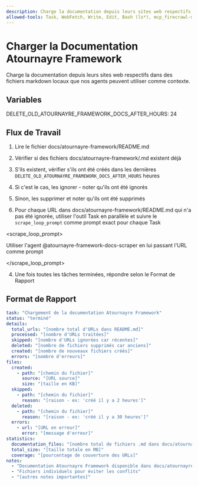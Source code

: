 ```yaml
---
description: Charge la documentation depuis leurs sites web respectifs dans des fichiers markdown locaux que nos agents peuvent utiliser comme contexte.
allowed-tools: Task, WebFetch, Write, Edit, Bash (ls*), mcp_firecrawl-mcp_firecrawl_scrape
---
```


# Charger la Documentation Atournayre Framework

Charge la documentation depuis leurs sites web respectifs dans des fichiers markdown locaux que nos agents peuvent utiliser comme contexte.

## Variables

DELETE_OLD_ATOURNAYRE_FRAMEWORK_DOCS_AFTER_HOURS: 24

## Flux de Travail

1. Lire le fichier docs/atournayre-framework/README.md

2. Vérifier si des fichiers docs/atournayre-framework/<nom-de-fichier>.md existent déjà

1. S'ils existent, vérifier s'ils ont été créés dans les dernières `DELETE_OLD_ATOURNAYRE_FRAMEWORK_DOCS_AFTER_HOURS` heures

2. Si c'est le cas, les ignorer - noter qu'ils ont été ignorés

3. Sinon, les supprimer et noter qu'ils ont été supprimés

3. Pour chaque URL dans docs/atournayre-framework/README.md qui n'a pas été ignorée, utiliser l'outil Task en parallèle et suivre le `scrape_loop_prompt` comme prompt exact pour chaque Task

<scrape_loop_prompt>

Utiliser l'agent @atournayre-framework-docs-scraper en lui passant l'URL comme prompt

</scrape_loop_prompt>

4. Une fois toutes les tâches terminées, répondre selon le Format de Rapport

## Format de Rapport

```yaml
task: "Chargement de la documentation Atournayre Framework"
status: "terminé"
details:
  total_urls: "[nombre total d'URLs dans README.md]"
  processed: "[nombre d'URLs traitées]"
  skipped: "[nombre d'URLs ignorées car récentes]"
  deleted: "[nombre de fichiers supprimés car anciens]"
  created: "[nombre de nouveaux fichiers créés]"
  errors: "[nombre d'erreurs]"
files:
  created:
    - path: "[chemin du fichier]"
      source: "[URL source]"
      size: "[taille en KB]"
  skipped:
    - path: "[chemin du fichier]"
      reason: "[raison - ex: 'créé il y a 2 heures']"
  deleted:
    - path: "[chemin du fichier]"
      reason: "[raison - ex: 'créé il y a 30 heures']"
  errors:
    - url: "[URL en erreur]"
      error: "[message d'erreur]"
statistics:
  documentation_files: "[nombre total de fichiers .md dans docs/atournayre-framework/]"
  total_size: "[taille totale en MB]"
  coverage: "[pourcentage de couverture des URLs]"
notes:
  - "Documentation Atournayre Framework disponible dans docs/atournayre-framework/ pour les agents"
  - "Fichiers individuels pour éviter les conflits"
  - "[autres notes importantes]"
```

